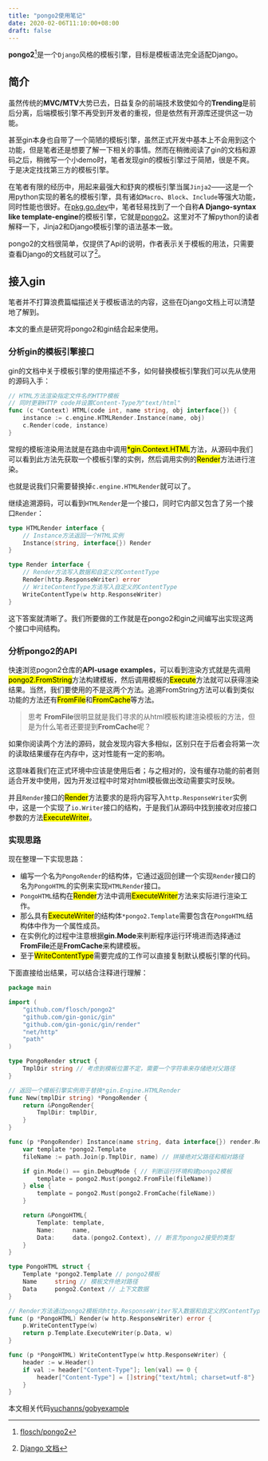 ```yaml
---
title: "pongo2使用笔记"
date: 2020-02-06T11:10:00+08:00
draft: false
---
```

**pongo2**[^1]是一个`Django`风格的模板引擎，目标是模板语法完全适配Django。

## 简介
虽然传统的**MVC/MTV**大势已去，日益复杂的前端技术致使如今的**Trending**是前后分离，后端模板引擎不再受到开发者的重视，但是依然有开源库还提供这一功能。

甚至gin本身也自带了一个简陋的模板引擎，虽然正式开发中基本上不会用到这个功能，但是笔者还是想要了解一下相关的事情。然而在稍微阅读了gin的文档和源码之后，稍微写一个小demo时，笔者发现gin的模板引擎过于简陋，很是不爽。于是决定找找第三方的模板引擎。

在笔者有限的经历中，用起来最强大和舒爽的模板引擎当属`Jinja2`——这是一个用python实现的著名的模板引擎，具有诸如`Macro`、`Block`、`Include`等强大功能，同时性能也很好。在[pkg.go.dev](https://pkg.go.dev/)中，笔者轻易找到了一个自称**A Django-syntax like template-engine**的模板引擎，它就是[pongo2](https://pkg.go.dev/github.com/flosch/pongo2)。这里对不了解python的读者解释一下，Jinja2和Django模板引擎的语法基本一致。

pongo2的文档很简单，仅提供了Api的说明，作者表示关于模板的用法，只需要查看Django的文档就可以了[^2]。

## 接入gin
笔者并不打算浪费篇幅描述关于模板语法的内容，这些在Django文档上可以清楚地了解到。

本文的重点是研究将pongo2和gin结合起来使用。
### 分析gin的模板引擎接口
gin的文档中关于模板引擎的使用描述不多，如何替换模板引擎我们可以先从使用的源码入手：
```go
// HTML方法渲染指定文件名的HTTP模板
// 同时更新HTTP code并设置Content-Type为"text/html"
func (c *Context) HTML(code int, name string, obj interface{}) {
	instance := c.engine.HTMLRender.Instance(name, obj)
	c.Render(code, instance)
}
```
常规的模板渲染用法就是在路由中调用<mark>*gin.Context.HTML</mark>方法，从源码中我们可以看到此方法先获取一个模板引擎的实例，然后调用实例的<mark>Render</mark>方法进行渲染。

也就是说我们只需要替换掉`c.engine.HTMLRender`就可以了。

继续追溯源码，可以看到`HTMLRender`是一个接口，同时它内部又包含了另一个接口`Render`：
```go
type HTMLRender interface {
	// Instance方法返回一个HTML实例
	Instance(string, interface{}) Render
}

type Render interface {
	// Render方法写入数据和自定义的ContentType
	Render(http.ResponseWriter) error
	// WriteContentType方法写入自定义的ContentType
	WriteContentType(w http.ResponseWriter)
}
```
这下答案就清晰了。我们所要做的工作就是在pongo2和gin之间编写出实现这两个接口中间结构。
### 分析pongo2的API
快速浏览pogon2仓库的**API-usage examples**，可以看到渲染方式就是先调用<mark>pongo2.FromString</mark>方法构建模板，然后调用模板的<mark>Execute</mark>方法就可以获得渲染结果。当然，我们要使用的不是这两个方法。追溯FromString方法可以看到类似功能的方法还有<mark>FromFile</mark>和<mark>FromCache</mark>等方法。
>  思考
**FromFile**很明显就是我们寻求的从html模板构建渲染模板的方法，但是为什么笔者还要提到**FromCache**呢？

如果你阅读两个方法的源码，就会发现内容大多相似，区别只在于后者会将第一次的读取结果缓存在内存中，这对性能有一定的影响。

这意味着我们在正式环境中应该是使用后者；与之相对的，没有缓存功能的前者则适合开发中使用，因为开发过程中时常对html模板做出改动需要实时反映。

并且`Render`接口的<mark>Render</mark>方法要求的是将内容写入`http.ResponseWriter`实例中，这是一个实现了`io.Writer`接口的结构，于是我们从源码中找到接收对应接口参数的方法<mark>ExecuteWriter</mark>。

### 实现思路
现在整理一下实现思路：

* 编写一个名为`PongoRender`的结构体，它通过返回创建一个实现`Render`接口的名为`PongoHTML`的实例来实现`HTMLRender`接口。
* `PongoHTML`结构在<mark>Render</mark>方法中调用<mark>ExecuteWriter</mark>方法来实际进行渲染工作。
* 那么具有<mark>ExecuteWriter</mark>的结构体`*pongo2.Template`需要包含在`PongoHTML`结构体中作为一个属性成员。
* 在实例化的过程中注意根据**gin.Mode**来判断程序运行环境进而选择通过**FromFile**还是**FromCache**来构建模板。
* 至于<mark>WriteContentType</mark>需要完成的工作可以直接复制默认模板引擎的代码。

下面直接给出结果，可以结合注释进行理解：
```go
package main

import (
	"github.com/flosch/pongo2"
	"github.com/gin-gonic/gin"
	"github.com/gin-gonic/gin/render"
	"net/http"
	"path"
)

type PongoRender struct {
	TmplDir string // 考虑到模板位置不定，需要一个字符串来存储绝对父路径
}

// 返回一个模板引擎实例用于替换*gin.Engine.HTMLRender
func New(tmplDir string) *PongoRender {
	return &PongoRender{
		TmplDir: tmplDir,
	}
}

func (p *PongoRender) Instance(name string, data interface{}) render.Render {
	var template *pongo2.Template
	fileName := path.Join(p.TmplDir, name) // 拼接绝对父路径和相对路径

	if gin.Mode() == gin.DebugMode { // 判断运行环境构建pongo2模板
		template = pongo2.Must(pongo2.FromFile(fileName))
	} else {
		template = pongo2.Must(pongo2.FromCache(fileName))
	}

	return &PongoHTML{
		Template: template,
		Name:     name,
		Data:     data.(pongo2.Context), // 断言为pongo2接受的类型
	}
}

type PongoHTML struct {
	Template *pongo2.Template // pongo2模板
	Name     string // 模板文件绝对路径
	Data     pongo2.Context // 上下文数据
}

// Render方法通过pongo2模板向http.ResponseWriter写入数据和自定义的ContentType
func (p *PongoHTML) Render(w http.ResponseWriter) error {
	p.WriteContentType(w)
	return p.Template.ExecuteWriter(p.Data, w)
}

func (p *PongoHTML) WriteContentType(w http.ResponseWriter) {
	header := w.Header()
	if val := header["Content-Type"]; len(val) == 0 {
		header["Content-Type"] = []string{"text/html; charset=utf-8"}
	}
}
```
本文相关代码[yuchanns/gobyexample](https://github.com/yuchanns/gobyexample/tree/master/pongo2render)

[^1]: [flosch/pongo2](https://github.com/flosch/pongo2)
[^2]: [Django 文档](https://docs.djangoproject.com/zh-hans/3.0/)
